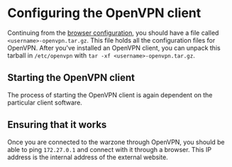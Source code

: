 Configuring the OpenVPN client
==============================

Continuing from the [browser configuration](/#/help/configure-browser), you should have a file
called ```<username>-openvpn.tar.gz```. This file holds all the configuration files for OpenVPN.
After you've installed an OpenVPN client, you can unpack this tarball in ```/etc/openvpn```
with ```tar -xf <username>-openvpn.tar.gz```.

Starting the OpenVPN client
---------------------------

The process of starting the OpenVPN client is again dependent on the particular client software.

Ensuring that it works
----------------------

Once you are connected to the warzone through OpenVPN, you should be able to ping ```172.27.0.1``` and
connect with it through a browser. This IP address is the internal address of the external website.

